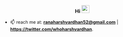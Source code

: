<h3 align="center"><b> Hi <img alt="wave" width="25" src="https://cdn-icons-png.flaticon.com/512/9267/9267412.png"></b></h1>

- 📫 reach me at: **ranaharshvardhan52@gmail.com** | **https://twitter.com/whoharshvardhan**. 

